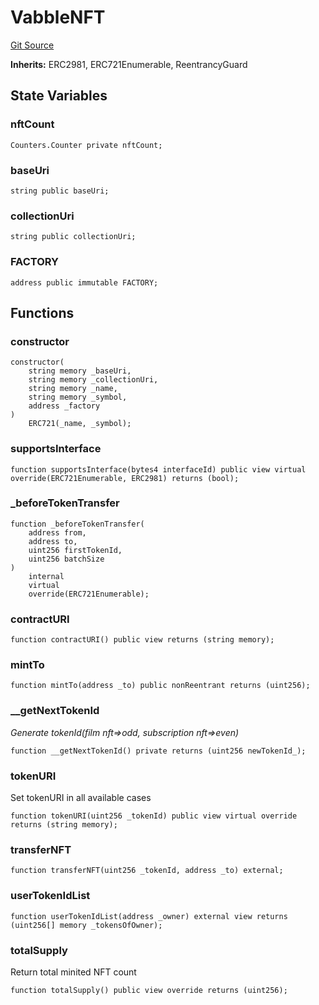 # VabbleNFT
[Git Source](https://github.com/Mill1995/VABDAO/blob/c1ade743ae4227c63e3d49544ad80f6b569b00da/contracts/dao/VabbleNFT.sol)

**Inherits:**
ERC2981, ERC721Enumerable, ReentrancyGuard


## State Variables
### nftCount

```solidity
Counters.Counter private nftCount;
```


### baseUri

```solidity
string public baseUri;
```


### collectionUri

```solidity
string public collectionUri;
```


### FACTORY

```solidity
address public immutable FACTORY;
```


## Functions
### constructor


```solidity
constructor(
    string memory _baseUri,
    string memory _collectionUri,
    string memory _name,
    string memory _symbol,
    address _factory
)
    ERC721(_name, _symbol);
```

### supportsInterface


```solidity
function supportsInterface(bytes4 interfaceId) public view virtual override(ERC721Enumerable, ERC2981) returns (bool);
```

### _beforeTokenTransfer


```solidity
function _beforeTokenTransfer(
    address from,
    address to,
    uint256 firstTokenId,
    uint256 batchSize
)
    internal
    virtual
    override(ERC721Enumerable);
```

### contractURI


```solidity
function contractURI() public view returns (string memory);
```

### mintTo


```solidity
function mintTo(address _to) public nonReentrant returns (uint256);
```

### __getNextTokenId

*Generate tokenId(film nft=>odd, subscription nft=>even)*


```solidity
function __getNextTokenId() private returns (uint256 newTokenId_);
```

### tokenURI

Set tokenURI in all available cases


```solidity
function tokenURI(uint256 _tokenId) public view virtual override returns (string memory);
```

### transferNFT


```solidity
function transferNFT(uint256 _tokenId, address _to) external;
```

### userTokenIdList


```solidity
function userTokenIdList(address _owner) external view returns (uint256[] memory _tokensOfOwner);
```

### totalSupply

Return total minited NFT count


```solidity
function totalSupply() public view override returns (uint256);
```

